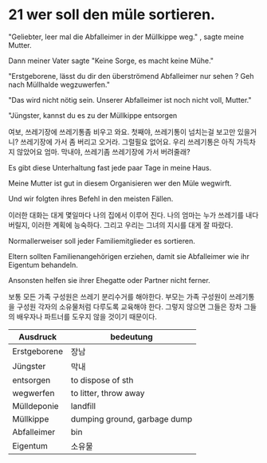 # 21 wer soll den müle sortieren.

"Geliebter, leer mal die Abfalleimer in der Müllkippe weg." , sagte meine Mutter.

Dann meiner Vater sagte "Keine Sorge, es macht keine Mühe."

"Erstgeborene, lässt du dir den überströmend Abfalleimer nur sehen ? Geh nach Müllhalde wegzuwerfen."

"Das wird nicht nötig sein. Unserer Abfalleimer ist noch nicht voll, Mutter."

"Jüngster, kannst du es zu der Müllkippe entsorgen

여보, 쓰레기장에 쓰레기통좀 비우고 와요. 첫째야, 쓰레기통이 넘치는걸 보고만 있을거니? 쓰레기장에 가서 좀 버리고 오거라. 그럴필요 없어요. 우리 쓰레기통은 아직 가득차지 않았어요 엄마. 막내야, 쓰레기좀 쓰레기장에 가서 버려줄래?

Es gibt diese Unterhaltung fast jede paar Tage in meine Haus. 

Meine Mutter ist gut in diesem Organisieren wer den Müle wegwirft. 

Und wir folgten ihres Befehl in den meisten Fällen. 

이러한 대화는 대게 몇일마다 나의 집에서 이루어 진다. 나의 엄마는 누가 쓰레기를 내다버릴지, 이러한 계획에 능숙하다. 그리고 우리는 그녀의 지시를 대게 잘 따랐다.

Normallerweiser soll jeder Familiemitglieder es sortieren.

Eltern sollten Familienangehörigen erziehen, damit sie Abfalleimer wie ihr Eigentum behandeln.

Ansonsten helfen sie ihrer Ehegatte oder Partner nicht ferner. 

보통 모든 가족 구성원은 쓰레기 분리수거를 해야한다. 부모는 가족 구성원이 쓰레기통을 구성원 각자의 소유물처럼 다루도록 교육해야 한다. 그렇지 않으면 그들은 장차 그들의 배우자나 파트너를 도우지 않을 것이기 때문이다.

Ausdruck|bedeutung
---|---
Erstgeborene|장남
Jüngster|막내
entsorgen|to dispose of sth
wegwerfen|to litter, throw away
Mülldeponie|landfill
Müllkippe|dumping ground, garbage dump
Abfalleimer|bin
Eigentum|소유물
